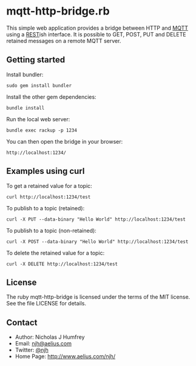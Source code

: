 mqtt-http-bridge.rb
===================

This simple web application provides a bridge between HTTP and [MQTT] using 
a [REST]ish interface. It is possible to GET, POST, PUT and DELETE retained messages 
on a remote MQTT server.



Getting started
---------------

Install bundler:

    sudo gem install bundler
    
Install the other gem dependencies:

    bundle install

Run the local web server:

    bundle exec rackup -p 1234

You can then open the bridge in your browser:

    http://localhost:1234/



Examples using curl
-------------------

To get a retained value for a topic:

    curl http://localhost:1234/test

To publish to a topic (retained):

    curl -X PUT --data-binary "Hello World" http://localhost:1234/test

To publish to a topic (non-retained):

    curl -X POST --data-binary "Hello World" http://localhost:1234/test

To delete the retained value for a topic:

    curl -X DELETE http://localhost:1234/test




License
-------

The ruby mqtt-http-bridge is licensed under the terms of the MIT license.
See the file LICENSE for details.


Contact
-------

* Author:    Nicholas J Humfrey
* Email:     njh@aelius.com
* Twitter:   [@njh](http://twitter.com/njh)
* Home Page: http://www.aelius.com/njh/


[MQTT]:    http://en.wikipedia.org/wiki/MQ_Telemetry_Transport
[REST]:    http://en.wikipedia.org/wiki/Representational_state_transfer
